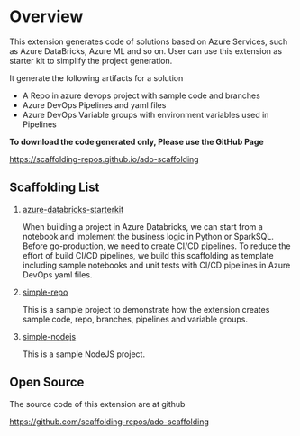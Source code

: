 # Overview

This extension generates code of solutions based on Azure Services, such as Azure DataBricks, Azure ML and so on. User can use this extension as starter kit to simplify the project generation.

It generate the following artifacts for a solution

- A Repo in azure devops project with sample code and branches
- Azure DevOps Pipelines and yaml files
- Azure DevOps Variable groups with environment variables used in Pipelines

**To download the code generated only, Please use the GitHub Page**

https://scaffolding-repos.github.io/ado-scaffolding

## Scaffolding List

1. [azure-databricks-starterkit](https://github.com/scaffolding-repos/ado-scaffolding/blob/release/scaffoldings/azure-databricks-starterkit/overview.md)

   When building a project in Azure Databricks, we can start from a notebook and implement the business logic in Python or SparkSQL. Before go-production, we need to create CI/CD pipelines. To reduce the effort of build CI/CD pipelines, we build this scaffolding as template including sample notebooks and unit tests with CI/CD pipelines in Azure DevOps yaml files.

1. [simple-repo](https://github.com/scaffolding-repos/ado-scaffolding/blob/release/scaffoldings/simple-repo/overview.md)

   This is a sample project to demonstrate how the extension creates sample code, repo, branches, pipelines and variable groups.

1. [simple-nodejs](https://github.com/scaffolding-repos/ado-scaffolding/blob/release/scaffoldings/simple-nodejs/overview.md)

   This is a sample NodeJS project.

## Open Source

The source code of this extension are at github

https://github.com/scaffolding-repos/ado-scaffolding